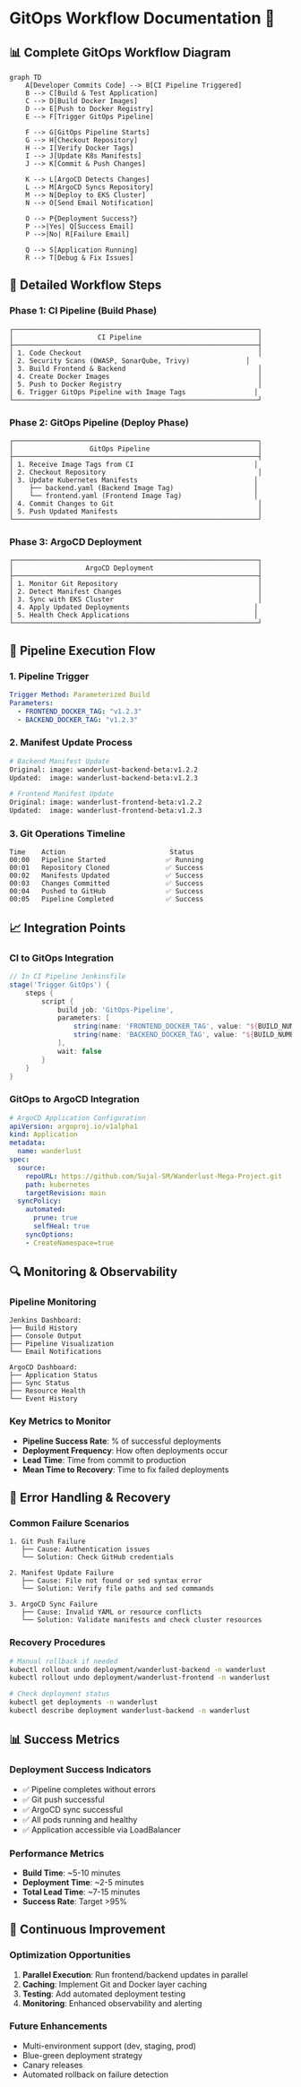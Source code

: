 # GitOps Workflow Documentation 🔄

## 📊 Complete GitOps Workflow Diagram

```mermaid
graph TD
    A[Developer Commits Code] --> B[CI Pipeline Triggered]
    B --> C[Build & Test Application]
    C --> D[Build Docker Images]
    D --> E[Push to Docker Registry]
    E --> F[Trigger GitOps Pipeline]
    
    F --> G[GitOps Pipeline Starts]
    G --> H[Checkout Repository]
    H --> I[Verify Docker Tags]
    I --> J[Update K8s Manifests]
    J --> K[Commit & Push Changes]
    
    K --> L[ArgoCD Detects Changes]
    L --> M[ArgoCD Syncs Repository]
    M --> N[Deploy to EKS Cluster]
    N --> O[Send Email Notification]
    
    O --> P{Deployment Success?}
    P -->|Yes| Q[Success Email]
    P -->|No| R[Failure Email]
    
    Q --> S[Application Running]
    R --> T[Debug & Fix Issues]
```

## 🔄 Detailed Workflow Steps

### Phase 1: CI Pipeline (Build Phase)
```
┌─────────────────────────────────────────────────────────────┐
│                     CI Pipeline                             │
├─────────────────────────────────────────────────────────────┤
│ 1. Code Checkout                                            │
│ 2. Security Scans (OWASP, SonarQube, Trivy)              │
│ 3. Build Frontend & Backend                                 │
│ 4. Create Docker Images                                     │
│ 5. Push to Docker Registry                                  │
│ 6. Trigger GitOps Pipeline with Image Tags                 │
└─────────────────────────────────────────────────────────────┘
```

### Phase 2: GitOps Pipeline (Deploy Phase)
```
┌─────────────────────────────────────────────────────────────┐
│                   GitOps Pipeline                           │
├─────────────────────────────────────────────────────────────┤
│ 1. Receive Image Tags from CI                              │
│ 2. Checkout Repository                                      │
│ 3. Update Kubernetes Manifests                             │
│    ├── backend.yaml (Backend Image Tag)                    │
│    └── frontend.yaml (Frontend Image Tag)                  │
│ 4. Commit Changes to Git                                    │
│ 5. Push Updated Manifests                                   │
└─────────────────────────────────────────────────────────────┘
```

### Phase 3: ArgoCD Deployment
```
┌─────────────────────────────────────────────────────────────┐
│                  ArgoCD Deployment                          │
├─────────────────────────────────────────────────────────────┤
│ 1. Monitor Git Repository                                   │
│ 2. Detect Manifest Changes                                  │
│ 3. Sync with EKS Cluster                                    │
│ 4. Apply Updated Deployments                               │
│ 5. Health Check Applications                               │
└─────────────────────────────────────────────────────────────┘
```

## 🎯 Pipeline Execution Flow

### 1. Pipeline Trigger
```yaml
Trigger Method: Parameterized Build
Parameters:
  - FRONTEND_DOCKER_TAG: "v1.2.3"
  - BACKEND_DOCKER_TAG: "v1.2.3"
```

### 2. Manifest Update Process
```bash
# Backend Manifest Update
Original: image: wanderlust-backend-beta:v1.2.2
Updated:  image: wanderlust-backend-beta:v1.2.3

# Frontend Manifest Update  
Original: image: wanderlust-frontend-beta:v1.2.2
Updated:  image: wanderlust-frontend-beta:v1.2.3
```

### 3. Git Operations Timeline
```
Time    Action                          Status
00:00   Pipeline Started               ✅ Running
00:01   Repository Cloned              ✅ Success
00:02   Manifests Updated              ✅ Success
00:03   Changes Committed              ✅ Success
00:04   Pushed to GitHub               ✅ Success
00:05   Pipeline Completed             ✅ Success
```

## 📈 Integration Points

### CI to GitOps Integration
```groovy
// In CI Pipeline Jenkinsfile
stage('Trigger GitOps') {
    steps {
        script {
            build job: 'GitOps-Pipeline',
            parameters: [
                string(name: 'FRONTEND_DOCKER_TAG', value: "${BUILD_NUMBER}"),
                string(name: 'BACKEND_DOCKER_TAG', value: "${BUILD_NUMBER}")
            ],
            wait: false
        }
    }
}
```

### GitOps to ArgoCD Integration
```yaml
# ArgoCD Application Configuration
apiVersion: argoproj.io/v1alpha1
kind: Application
metadata:
  name: wanderlust
spec:
  source:
    repoURL: https://github.com/Sujal-SM/Wanderlust-Mega-Project.git
    path: kubernetes
    targetRevision: main
  syncPolicy:
    automated:
      prune: true
      selfHeal: true
    syncOptions:
    - CreateNamespace=true
```

## 🔍 Monitoring & Observability

### Pipeline Monitoring
```
Jenkins Dashboard:
├── Build History
├── Console Output
├── Pipeline Visualization
└── Email Notifications

ArgoCD Dashboard:
├── Application Status
├── Sync Status
├── Resource Health
└── Event History
```

### Key Metrics to Monitor
- **Pipeline Success Rate**: % of successful deployments
- **Deployment Frequency**: How often deployments occur
- **Lead Time**: Time from commit to production
- **Mean Time to Recovery**: Time to fix failed deployments

## 🚨 Error Handling & Recovery

### Common Failure Scenarios
```
1. Git Push Failure
   ├── Cause: Authentication issues
   └── Solution: Check GitHub credentials

2. Manifest Update Failure
   ├── Cause: File not found or sed syntax error
   └── Solution: Verify file paths and sed commands

3. ArgoCD Sync Failure
   ├── Cause: Invalid YAML or resource conflicts
   └── Solution: Validate manifests and check cluster resources
```

### Recovery Procedures
```bash
# Manual rollback if needed
kubectl rollout undo deployment/wanderlust-backend -n wanderlust
kubectl rollout undo deployment/wanderlust-frontend -n wanderlust

# Check deployment status
kubectl get deployments -n wanderlust
kubectl describe deployment wanderlust-backend -n wanderlust
```

## 📊 Success Metrics

### Deployment Success Indicators
- ✅ Pipeline completes without errors
- ✅ Git push successful
- ✅ ArgoCD sync successful
- ✅ All pods running and healthy
- ✅ Application accessible via LoadBalancer

### Performance Metrics
- **Build Time**: ~5-10 minutes
- **Deployment Time**: ~2-5 minutes
- **Total Lead Time**: ~7-15 minutes
- **Success Rate**: Target >95%

## 🔄 Continuous Improvement

### Optimization Opportunities
1. **Parallel Execution**: Run frontend/backend updates in parallel
2. **Caching**: Implement Git and Docker layer caching
3. **Testing**: Add automated deployment testing
4. **Monitoring**: Enhanced observability and alerting

### Future Enhancements
- Multi-environment support (dev, staging, prod)
- Blue-green deployment strategy
- Canary releases
- Automated rollback on failure detection
